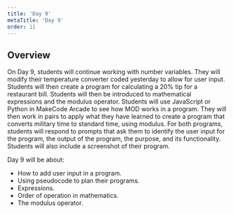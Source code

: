 ```yaml
---
title: 'Day 9'
metaTitle: 'Day 9'
order: 11
---
```


## Overview

On Day 9, students will continue working with number variables. They will modify their temperature converter coded yesterday to allow for user input. Students will then create a program for calculating a 20% tip for a restaurant bill. Students will then be introduced to mathematical expressions and the modulus operator. Students will use JavaScript or Python in MakeCode Arcade to see how MOD works in a program. They will then work in pairs to apply what they have learned to create a program that converts military time to standard time, using modulus. For both programs, students will respond to prompts that ask them to identify the user input for the program, the output of the program, the purpose, and its functionality. Students will also include a screenshot of their program.

Day 9 will be about:

* How to add user input in a program.
* Using pseudocode to plan their programs.
* Expressions.
* Order of operation in mathematics.
* The modulus operator.
